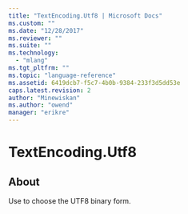 ```yaml
---
title: "TextEncoding.Utf8 | Microsoft Docs"
ms.custom: ""
ms.date: "12/28/2017"
ms.reviewer: ""
ms.suite: ""
ms.technology: 
  - "mlang"
ms.tgt_pltfrm: ""
ms.topic: "language-reference"
ms.assetid: 6419dcb7-f5c7-4b0b-9384-233f3d5dd53e
caps.latest.revision: 2
author: "Minewiskan"
ms.author: "owend"
manager: "erikre"
---
```

# TextEncoding.Utf8
## About
Use to choose the UTF8 binary form.

